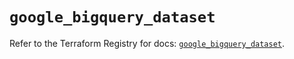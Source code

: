 # `google_bigquery_dataset`

Refer to the Terraform Registry for docs: [`google_bigquery_dataset`](https://registry.terraform.io/providers/hashicorp/google-beta/5.12.0/docs/resources/google_bigquery_dataset).
